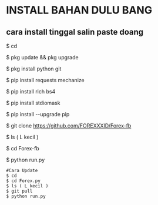 # INSTALL BAHAN DULU BANG
## cara install tinggal salin paste doang
$ cd

$ pkg update && pkg upgrade

$ pkg install python git

$ pip install requests mechanize

$ pip install rich bs4

$ pip install stdiomask

$ pip install --upgrade pip

$ git clone https://github.com/FOREXXXID/Forex-fb

$ ls ( L kecil )

$ cd Forex-fb

$ python run.py
```
#Cara Update
$ cd
$ cd Forex.py
$ ls ( L kecil )
$ git pull
$ python run.py
